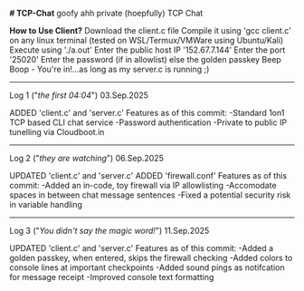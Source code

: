**# TCP-Chat**
goofy ahh private (hoepfully) TCP Chat

**How to Use Client?**
Download the client.c file
Compile it using 'gcc client.c' on any linux terminal (tested on WSL/Termux/VMWare using Ubuntu/Kali)
Execute using './a.out'
Enter the public host IP '152.67.7.144'
Enter the port '25020'
Enter the password (if in allowlist) else the golden passkey
Beep Boop - You're in!...as long as my server.c is running ;)

-------------------------
Log 1 ("_the first 04:04_")
03.Sep.2025

ADDED 'client.c' and 'server.c'
  Features as of this commit:
      -Standard 1on1 TCP based CLI chat service 
      -Password authentication
      -Private to public IP tunelling via Cloudboot.in

-------------------------
Log 2 ("_they are watching_")
06.Sep.2025

UPDATED 'client.c' and 'server.c'
ADDED 'firewall.conf'
  Features as of this commit:
      -Added an in-code, toy firewall via IP allowlisting
      -Accomodate spaces in between chat message sentences
      -Fixed a potential security risk in variable handling

-------------------------
Log 3 ("_You didn't say the magic word!_")
11.Sep.2025

UPDATED 'client.c' and 'server.c'
  Features as of this commit:
      -Added a golden passkey, when entered, skips the firewall checking
      -Added colors to console lines at important checkpoints
      -Added sound pings as notifcation for message receipt
      -Improved console text formatting
